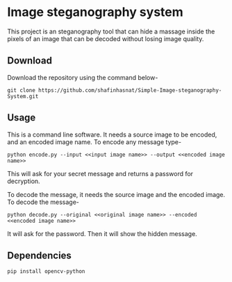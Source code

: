 # Image steganography system

This project is an steganography tool that can hide a massage inside the pixels of an image that can be decoded without losing image quality.

## Download

Download the repository using the command below-

```
git clone https://github.com/shafinhasnat/Simple-Image-steganography-System.git
```

## Usage
This is a command line software. It needs a source image to be encoded, and an encoded image name. To encode any message type- 
```
python encode.py --input <<input image name>> --output <<encoded image name>>
```
This will ask for your secret message and returns a password for decryption.


To decode the message, it needs the source image and the encoded image. To decode the message-
```
python decode.py --original <<original image name>> --encoded <<encoded image name>>
```
It will ask for the password. Then it will show the hidden message.



## Dependencies

```
pip install opencv-python
```
